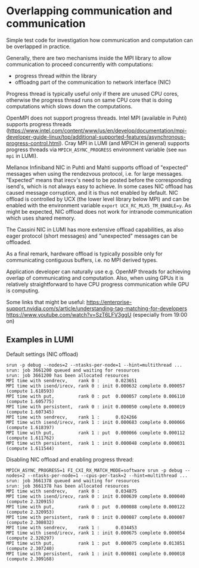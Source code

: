 # Overlapping communication and communication

Simple test code for investigation how communication and computation can be overlapped in
practice.

Generally, there are two mechanisms inside the MPI library to allow communication to proceed concurrently with computations:
- progress thread within the library
- offloadng part of the communication to network interface (NIC)

Progress thread is typically useful only if there are unused CPU cores, otherwise the progress thread runs on same CPU core that is doing computations which slows down the computations.

OpenMPI does not support progress threads. Intel MPI (available in Puhti) supports progress threads (https://www.intel.com/content/www/us/en/develop/documentation/mpi-developer-guide-linux/top/additional-supported-features/asynchronous-progress-control.html). Cray MPI in LUMI (and MPICH in general) supports progress threads via `MPICH_ASYNC_PROGRESS` environment variable (see `man mpi` in LUMI).

Mellanox Infiniband NIC in Puhti and Mahti supports offload of "expected" messages when using the rendezvous protocol, i.e. for large messages. "Expected" means that irecv's need to be posted before the corresponding isend's, which is not always easy to achieve. In some cases NIC offload has caused message corruption, and it is thus not enabled by default. NIC offload is controlled by UCX (the lower level library below MPI) and can be enabled with the environment variable `export UCX_RC_MLX5_TM_ENABLE=y`. As might be expected, NIC offload does not work for intranode communication which uses shared memory.

The Cassini NIC in LUMI has more extensive offload capabilities, as also eager protocol (short messages) and "unexpected" messages can be offloaded.

As a final remark, hardware offload is typically possible only for communicating contiguous buffers, i.e. no MPI derived types.

Application developer can naturally use e.g. OpenMP threads for achieving overlap of communicating and computation. Also, when using GPUs it is relatively straightforward to have CPU progress communication while GPU is computing.

Some links that might be useful:
https://enterprise-support.nvidia.com/s/article/understanding-tag-matching-for-developers
https://www.youtube.com/watch?v=SzT6LFV3ggU (especially from 19:00 on)

## Examples in LUMI

Default settings (NIC offload)
```
srun -p debug --nodes=2 --ntasks-per-node=1 --hint=multithread ...
srun: job 3661200 queued and waiting for resources
srun: job 3661200 has been allocated resources
MPI time with sendrecv,    rank 0 :      0.023651
MPI time with isend/irecv, rank 0 : init 0.000632 complete 0.000057 (compute 1.618593)
MPI time with put,         rank 0 : put  0.000057 complete 0.006110 (compute 1.605775)
MPI time with persistent,  rank 0 : init 0.000050 complete 0.000019 (compute 1.607345)
MPI time with sendrecv,    rank 1 :      0.024266
MPI time with isend/irecv, rank 1 : init 0.000683 complete 0.000066 (compute 1.618397)
MPI time with put,         rank 1 : put  0.000066 complete 0.000112 (compute 1.611762)
MPI time with persistent,  rank 1 : init 0.000048 complete 0.000031 (compute 1.611544)
```

Disabling NIC offload and enabling progress thread:
```
MPICH_ASYNC_PROGRESS=1 FI_CXI_RX_MATCH_MODE=software srun -p debug --nodes=2 --ntasks-per-node=1 --cpus-per-task=2 --hint=multithread ...
srun: job 3661378 queued and waiting for resources
srun: job 3661378 has been allocated resources
MPI time with sendrecv,    rank 0 :      0.034875
MPI time with isend/irecv, rank 0 : init 0.000639 complete 0.000040 (compute 2.320915)
MPI time with put,         rank 0 : put  0.000088 complete 0.000122 (compute 2.320953)
MPI time with persistent,  rank 0 : init 0.000087 complete 0.000007 (compute 2.308032)
MPI time with sendrecv,    rank 1 :      0.034453
MPI time with isend/irecv, rank 1 : init 0.000675 complete 0.000054 (compute 2.320297)
MPI time with put,         rank 1 : put  0.000075 complete 0.013851 (compute 2.307240)
MPI time with persistent,  rank 1 : init 0.000081 complete 0.000018 (compute 2.309168)
```


